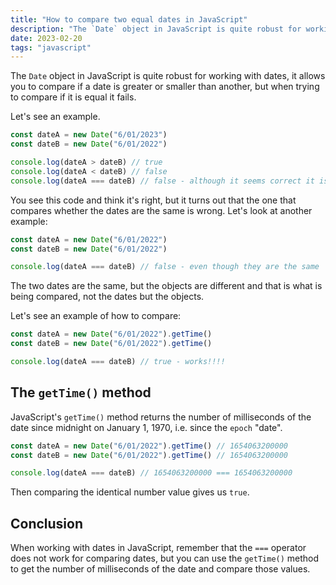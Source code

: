 ```yaml
---
title: "How to compare two equal dates in JavaScript"
description: "The `Date` object in JavaScript is quite robust for working with dates, it allows you to compare if a date is greater or smaller than another, but when trying to compare if it is equal it fails."
date: 2023-02-20
tags: "javascript"
---
```



The `Date` object in JavaScript is quite robust for working with dates, it allows you to compare if a date is greater or smaller than another, but when trying to compare if it is equal it fails.

Let's see an example.

```jsx
const dateA = new Date("6/01/2023")
const dateB = new Date("6/01/2022")

console.log(dateA > dateB) // true
console.log(dateA < dateB) // false
console.log(dateA === dateB) // false - although it seems correct it is not.
```

You see this code and think it's right, but it turns out that the one that compares whether the dates are the same is wrong. Let's look at another example:

```jsx
const dateA = new Date("6/01/2022")
const dateB = new Date("6/01/2022")

console.log(dateA === dateB) // false - even though they are the same
```

The two dates are the same, but the objects are different and that is what is being compared, not the dates but the objects.

Let's see an example of how to compare:

```jsx
const dateA = new Date("6/01/2022").getTime()
const dateB = new Date("6/01/2022").getTime()

console.log(dateA === dateB) // true - works!!!!
```

## The `getTime()` method

JavaScript's `getTime()` method returns the number of milliseconds of the date since midnight on January 1, 1970, i.e. since the `epoch` "date".

```jsx
const dateA = new Date("6/01/2022").getTime() // 1654063200000
const dateB = new Date("6/01/2022").getTime() // 1654063200000

console.log(dateA === dateB) // 1654063200000 === 1654063200000
```

Then comparing the identical number value gives us `true`.

## Conclusion

When working with dates in JavaScript, remember that the `===` operator does not work for comparing dates, but you can use the `getTime()` method to get the number of milliseconds of the date and compare those values.